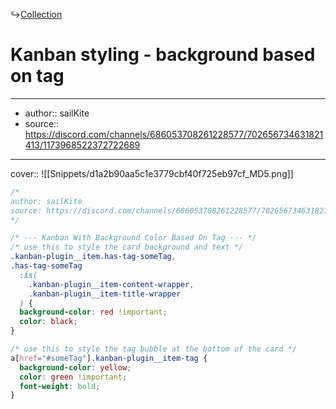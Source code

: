 ↪[Collection](Collection.md)

# Kanban styling - background based on tag

---

- author:: sailKite
- source:: https://discord.com/channels/686053708261228577/702656734631821413/1173968522372722689

---

cover:: ![[Snippets/d1a2b90aa5c1e3779cbf40f725eb97cf_MD5.png]]

```css
/*
author: sailKite
source: https://discord.com/channels/686053708261228577/702656734631821413/1173968522372722689
*/

/* --- Kanban With Background Color Based On Tag --- */
/* use this to style the card background and text */
.kanban-plugin__item.has-tag-someTag,
.has-tag-someTag
  :is(
    .kanban-plugin__item-content-wrapper,
    .kanban-plugin__item-title-wrapper
  ) {
  background-color: red !important;
  color: black;
}

/* use this to style the tag bubble at the bottom of the card */
a[href="#someTag"].kanban-plugin__item-tag {
  background-color: yellow;
  color: green !important;
  font-weight: bold;
}
```
